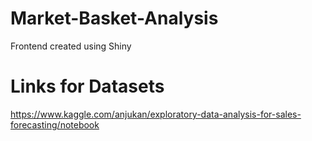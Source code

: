 # Market-Basket-Analysis
Frontend created using Shiny
# Links for Datasets
https://www.kaggle.com/anjukan/exploratory-data-analysis-for-sales-forecasting/notebook
